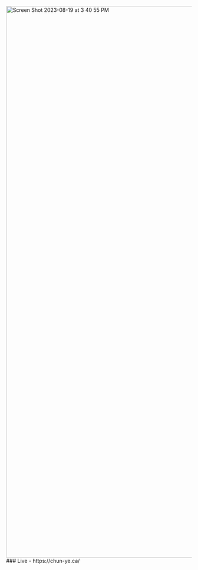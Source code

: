 <img width="1494" alt="Screen Shot 2023-08-19 at 3 40 55 PM" src="https://github.com/daisyyedda/personal-site/assets/65566095/479c11a0-e148-431a-858b-0e2b14ece3a8">
### Live - https://chun-ye.ca/
